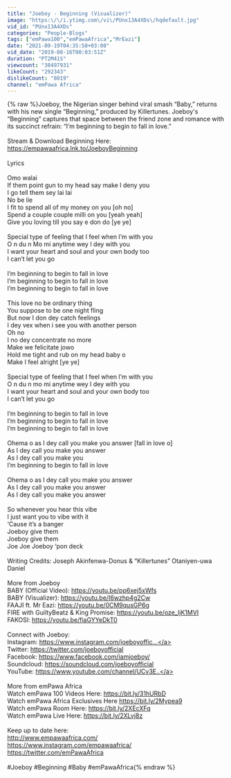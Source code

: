 ```yaml
---
title: "Joeboy - Beginning (Visualizer)"
image: "https:\/\/i.ytimg.com\/vi\/PUnx13A4XDs\/hqdefault.jpg"
vid_id: "PUnx13A4XDs"
categories: "People-Blogs"
tags: ["emPawa100","emPawaAfrica","MrEazi"]
date: "2021-09-19T04:35:58+03:00"
vid_date: "2019-08-16T00:03:51Z"
duration: "PT2M41S"
viewcount: "38497931"
likeCount: "292343"
dislikeCount: "8019"
channel: "emPawa Africa"
---
```

{% raw %}Joeboy, the Nigerian singer behind viral smash “Baby,” returns with his new single “Beginning,” produced by Killertunes. Joeboy's “Beginning” captures that space between the friend zone and romance with its succinct refrain: “I’m beginning to begin to fall in love.”<br /><br />Stream &amp; Download Beginning Here: <a rel="nofollow" target="blank" href="https://empawaafrica.lnk.to/JoeboyBeginning">https://empawaafrica.lnk.to/JoeboyBeginning</a><br /><br />Lyrics<br /><br />Omo walai <br />If them point gun to my head say make I deny you <br />I go tell them sey lai lai <br />No be lie <br />I fit to spend all of my money on you [oh no]<br />Spend a couple couple milli on you [yeah yeah]<br />Give you loving till you say e don do [ye ye]<br /><br />Special type of feeling that I feel when I’m with you <br />O n du n Mo mi anytime wey I dey with you<br />I want your heart and soul and your own body too<br />I can’t let you go<br /><br />I’m beginning to begin to fall in love<br />I’m beginning to begin to fall in love<br />I’m beginning to begin to fall in love<br /><br />This love no be ordinary thing <br />You suppose to be one night fling <br />But now I don dey catch feelings <br />I dey vex when i see you with another person <br />Oh no <br />I no dey concentrate no more <br />Make we felicitate jowo <br />Hold me tight and rub on my head baby o<br />Make I feel alright [ye ye]<br /><br />Special type of feeling that I feel when I’m with you <br />O n du n mo mi anytime wey I dey with you<br />I want your heart and soul and your own body too<br />I can’t let you go<br /><br />I’m beginning to begin to fall in love<br />I’m beginning to begin to fall in love<br />I’m beginning to begin to fall in love<br /><br />Ohema o as I dey call you make you answer [fall in love o]<br />As I dey call you make you answer<br />As I dey call you make you <br />I’m beginning to begin to fall in love<br /><br />Ohema o as I dey call you make you answer <br />As I dey call you make you answer<br />As I dey call you make you answer<br /><br />So whenever you hear this vibe<br />I just want you to vibe with it <br />‘Cause it’s a banger<br />Joeboy give them <br />Joeboy give them <br />Joe Joe Joeboy ‘pon deck<br /><br />Writing Credits: Joseph Akinfenwa-Donus &amp; “Killertunes” Otaniyen-uwa Daniel<br /><br />More from Joeboy<br />BABY (Official Video): <a rel="nofollow" target="blank" href="https://youtu.be/pp6xej5xWfs">https://youtu.be/pp6xej5xWfs</a><br />BABY (Visualizer): <a rel="nofollow" target="blank" href="https://youtu.be/I6wzhp4g2Cw">https://youtu.be/I6wzhp4g2Cw</a><br />FAAJI ft. Mr Eazi: <a rel="nofollow" target="blank" href="https://youtu.be/0CM9qusGP6g">https://youtu.be/0CM9qusGP6g</a><br />FIRE with GuiltyBeatz &amp; King Promise: <a rel="nofollow" target="blank" href="https://youtu.be/oze_ljK1MVI">https://youtu.be/oze_ljK1MVI</a><br />FAKOSI: <a rel="nofollow" target="blank" href="https://youtu.be/fiaGYYeDkT0">https://youtu.be/fiaGYYeDkT0</a><br /><br />Connect with Joeboy:<br />Instagram: <a rel="nofollow" target="blank" href="https://www.instagram.com/joeboyoffic...">https://www.instagram.com/joeboyoffic...</a><br />Twitter: <a rel="nofollow" target="blank" href="https://twitter.com/joeboyofficial">https://twitter.com/joeboyofficial</a><br />Facebook: <a rel="nofollow" target="blank" href="https://www.facebook.com/iamjoeboy/">https://www.facebook.com/iamjoeboy/</a><br />Soundcloud: <a rel="nofollow" target="blank" href="https://soundcloud.com/joeboyofficial">https://soundcloud.com/joeboyofficial</a><br />YouTube: <a rel="nofollow" target="blank" href="https://www.youtube.com/channel/UCv3E..">https://www.youtube.com/channel/UCv3E..</a><br /><br />More from emPawa Africa <br />Watch emPawa 100 Videos Here: <a rel="nofollow" target="blank" href="https://bit.ly/31hURbD">https://bit.ly/31hURbD</a><br />Watch emPawa Africa Exclusives Here <a rel="nofollow" target="blank" href="https://bit.ly/2Mypea9">https://bit.ly/2Mypea9</a><br />Watch emPawa Room Here: <a rel="nofollow" target="blank" href="https://bit.ly/2XEcXFq">https://bit.ly/2XEcXFq</a><br />Watch emPawa Live Here: <a rel="nofollow" target="blank" href="https://bit.ly/2XLvj8z">https://bit.ly/2XLvj8z</a><br /><br />Keep up to date here:<br /><a rel="nofollow" target="blank" href="http://www.empawaafrica.com/">http://www.empawaafrica.com/</a><br /><a rel="nofollow" target="blank" href="https://www.instagram.com/empawaafrica/">https://www.instagram.com/empawaafrica/</a><br /><a rel="nofollow" target="blank" href="https://twitter.com/emPawaAfrica">https://twitter.com/emPawaAfrica</a><br /><br />#Joeboy #Beginning #Baby #emPawaAfrica{% endraw %}
